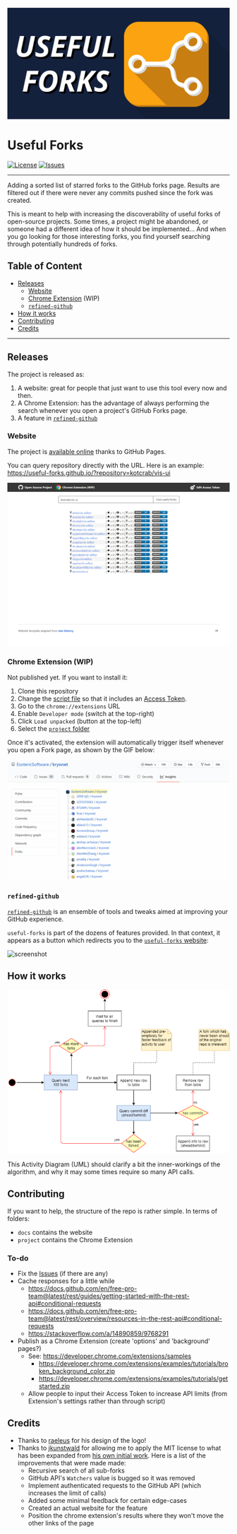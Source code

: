 ![useful-forks logo](docs/assets/useful-forks-logo.png "useful-forks logo")

# Useful Forks
[![License](https://img.shields.io/badge/License-MIT-yellow.svg)](https://github.com/useful-forks/useful-forks.github.io/blob/master/LICENSE)
[![Issues](https://img.shields.io/github/issues/useful-forks/useful-forks.github.io?logo=github&color=brightgreen&label=issues%20%28help%20appreciated%29)](https://github.com/useful-forks/useful-forks.github.io/issues)

---

Adding a sorted list of starred forks to the GitHub forks page.
Results are filtered out if there were never any commits pushed since the fork was created.

This is meant to help with increasing the discoverability of useful forks of open-source projects.
Some times, a project might be abandoned, or someone had a different idea of how it should be implemented...
And when you go looking for those interesting forks, you find yourself searching through potentially hundreds of forks.

## Table of Content
* [Releases](#releases)
  * [Website](#website)
  * [Chrome Extension](#chrome-extension-wip) (WIP)
  * [`refined-github`](#refined-github)
* [How it works](#how-it-works)
* [Contributing](#contributing)
* [Credits](#credits)

---

## Releases
The project is released as:
1. A website: great for people that just want to use this tool every now and then.
2. A Chrome Extension: has the advantage of always performing the search whenever you open a project's GitHub Forks page.
3. A feature in [`refined-github`](https://github.com/sindresorhus/refined-github)

### Website
The project is [available online](https://useful-forks.github.io/) thanks to GitHub Pages.

You can query repository directly with the URL. Here is an example: https://useful-forks.github.io/?repository=kotcrab/vis-ui

![website example](media/website_example_1.png)

### Chrome Extension (WIP)
Not published yet. If you want to install it:
1. Clone this repository
2. Change the [script file](project/useful-forks.js) so that it includes an [Access Token](https://github.com/settings/tokens/new?scopes=public_repo&description=UsefulForks).
3. Go to the `chrome://extensions` URL
4. Enable `Developer mode` (switch at the top-right)
5. Click `Load unpacked` (button at the top-left)
6. Select the [`project` folder](project)

Once it's activated, the extension will automatically trigger itself whenever you open a Fork page, as shown by the GIF below:

![example](media/demo.gif)

### `refined-github`
[`refined-github`](https://github.com/sindresorhus/refined-github) is an ensemble of tools and tweaks aimed at improving your GitHub experience.

`useful-forks` is part of the dozens of features provided. In that context, it appears as a button which redirects you to the [`useful-forks` website](https://useful-forks.github.io/):

![screenshot](https://user-images.githubusercontent.com/38117856/107463541-542e8500-6b2c-11eb-8b25-082f344c1587.png)

## How it works
![Activity_Diagram](media/query-diagram.png)

This Activity Diagram (UML) should clarify a bit the inner-workings of the algorithm, and why it may some times require so many API calls.

## Contributing
If you want to help, the structure of the repo is rather simple. In terms of folders:
* `docs` contains the website
* `project` contains the Chrome Extension

### To-do
* Fix the [Issues](https://github.com/useful-forks/useful-forks.github.io/issues) (if there are any)
* Cache responses for a little while 
  * https://docs.github.com/en/free-pro-team@latest/rest/guides/getting-started-with-the-rest-api#conditional-requests
  * https://docs.github.com/en/free-pro-team@latest/rest/overview/resources-in-the-rest-api#conditional-requests
  * https://stackoverflow.com/a/14890859/9768291
* Publish as a Chrome Extension (create 'options' and 'background' pages?)
  * See: https://developer.chrome.com/extensions/samples
    * https://developer.chrome.com/extensions/examples/tutorials/broken_background_color.zip
    * https://developer.chrome.com/extensions/examples/tutorials/getstarted.zip
  * Allow people to input their Access Token to increase API limits (from Extension's settings rather than through script)

## Credits
* Thanks to [raeleus](https://github.com/raeleus) for his design of the logo!
* Thanks to [jkunstwald](https://github.com/jkunstwald/) for allowing me to apply the MIT license to what has been expanded from [his own initial work](https://github.com/jkunstwald/useful-forks). Here is a list of the improvements that were made made:
  * Recursive search of all sub-forks
  * GitHub API's `Watchers` value is bugged so it was removed
  * Implement authenticated requests to the GitHub API (which increases the limit of calls)
  * Added some minimal feedback for certain edge-cases
  * Created an actual website for the feature
  * Position the chrome extension's results where they won't move the other links of the page
